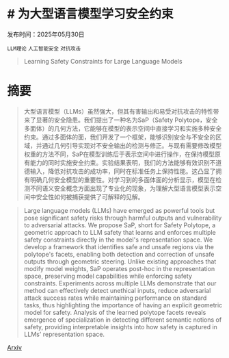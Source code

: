 # # 为大型语言模型学习安全约束

发布时间：2025年05月30日

`LLM理论` `人工智能安全` `对抗攻击`

> Learning Safety Constraints for Large Language Models

# 摘要

> 大型语言模型（LLMs）虽然强大，但其有害输出和易受对抗攻击的特性带来了显著的安全隐患。我们提出了一种名为SaP（Safety Polytope，安全多面体）的几何方法，它能够在模型的表示空间中直接学习和实施多种安全约束。通过多面体的面，我们开发了一个框架，能够识别安全与不安全的区域，并通过几何引导实现对不安全输出的检测与修正。与现有需要修改模型权重的方法不同，SaP在模型训练后于表示空间中进行操作，在保持模型原有能力的同时实施安全约束。实验结果表明，我们的方法能够有效识别不道德输入，降低对抗攻击的成功率，同时在标准任务上保持性能。这凸显了拥有明确几何安全模型的重要性。对学习到的多面体面的分析显示，模型在检测不同语义安全概念方面出现了专业化的现象，为理解大型语言模型表示空间中安全性如何被捕获提供了可解释的见解。


> Large language models (LLMs) have emerged as powerful tools but pose significant safety risks through harmful outputs and vulnerability to adversarial attacks. We propose SaP, short for Safety Polytope, a geometric approach to LLM safety that learns and enforces multiple safety constraints directly in the model's representation space. We develop a framework that identifies safe and unsafe regions via the polytope's facets, enabling both detection and correction of unsafe outputs through geometric steering. Unlike existing approaches that modify model weights, SaP operates post-hoc in the representation space, preserving model capabilities while enforcing safety constraints. Experiments across multiple LLMs demonstrate that our method can effectively detect unethical inputs, reduce adversarial attack success rates while maintaining performance on standard tasks, thus highlighting the importance of having an explicit geometric model for safety. Analysis of the learned polytope facets reveals emergence of specialization in detecting different semantic notions of safety, providing interpretable insights into how safety is captured in LLMs' representation space.

[Arxiv](https://arxiv.org/abs/2505.24445)